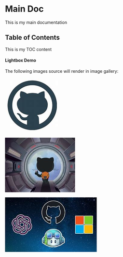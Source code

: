 # Main Doc

This is my main documentation

## Table of Contents

This is my TOC content

#### Lightbox Demo

The following images source will render in image gallery:

![GitHub Logo](assets/GitHub%20Logo.jpg)

![GH Wallpaper](assets/GH%20Wallpaper.jpg)

![AI](assets/AI.jpg)